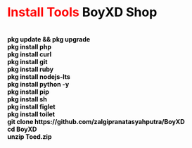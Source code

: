 <h1 style="color:red;">Install Tools <font color="black">BoyXD Shop</h1><br>
  <b>
  pkg update && pkg upgrade<br>
  pkg install php<br>
  pkg install curl<br>
  pkg install git<br>
  pkg install ruby<br>
  pkg install nodejs-lts<br>
  pkg install python -y<br>
  pkg install pip<br>
  pkg install sh<br>
  pkg install figlet<br>
  pkg install toilet<br>
  git clone https://github.com/zalgipranatasyahputra/BoyXD<br>
  cd BoyXD<br>
  unzip Toed.zip
  </b>
